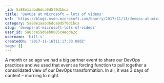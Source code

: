 ```yaml
---
_id: 5a88e1aabd6dca0d5f0d1bca
title: 'DevOps at Microsoft – lots of videos'
url: 'https://blogs.msdn.microsoft.com/bharry/2017/11/13/devops-at-microsoft-lots-of-videos/'
category: 5a88e1aabd6dca0d5f0d1bca
slug: 'devops-at-microsoft-lots-of-videos'
user_id: 5a83ce59d6eb0005c4ecda2c
username: 'bill-s'
createdOn: '2017-11-16T11:17:33.000Z'
tags: []
---
```


A month or so ago we had a big partner event to share our DevOps practices and we used that event as forcing function to pull together a consolidated view of our DevOps transformation.  In all, it was 3 days of content – morning to night.
